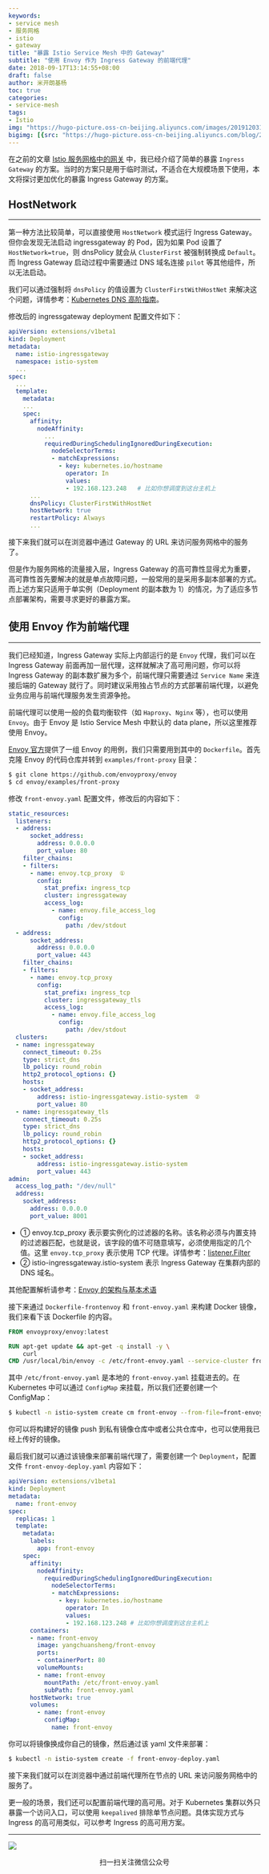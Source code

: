 ```yaml
---
keywords:
- service mesh
- 服务网格
- istio
- gateway
title: "暴露 Istio Service Mesh 中的 Gateway"
subtitle: "使用 Envoy 作为 Ingress Gateway 的前端代理"
date: 2018-09-17T13:14:55+08:00
draft: false
author: 米开朗基杨
toc: true
categories: 
- service-mesh
tags:
- Istio
img: "https://hugo-picture.oss-cn-beijing.aliyuncs.com/images/20191203163009.png"
bigimg: [{src: "https://hugo-picture.oss-cn-beijing.aliyuncs.com/blog/2019-04-27-080627.jpg"}]
---
```


在之前的文章 [Istio 服务网格中的网关](/posts/istio-ingress/) 中，我已经介绍了简单的暴露 `Ingress Gateway` 的方案。当时的方案只是用于临时测试，不适合在大规模场景下使用，本文将探讨更加优化的暴露 Ingress Gateway 的方案。

## HostNetwork

----

第一种方法比较简单，可以直接使用 `HostNetwork` 模式运行 Ingress Gateway。但你会发现无法启动 ingressgateway 的 Pod，因为如果 Pod 设置了 `HostNetwork=true`，则 dnsPolicy 就会从 `ClusterFirst` 被强制转换成 `Default`。而 Ingress Gateway 启动过程中需要通过 DNS 域名连接 `pilot` 等其他组件，所以无法启动。

我们可以通过强制将 `dnsPolicy` 的值设置为 `ClusterFirstWithHostNet` 来解决这个问题，详情参考：[Kubernetes DNS 高阶指南](/posts/kubernetes-dns/)。

修改后的 ingressgateway deployment 配置文件如下：

```yaml
apiVersion: extensions/v1beta1
kind: Deployment
metadata:
  name: istio-ingressgateway
  namespace: istio-system
  ...
spec:
  ...
  template:
    metadata:
    ...
    spec:
      affinity:
        nodeAffinity:
          ...
          requiredDuringSchedulingIgnoredDuringExecution:
            nodeSelectorTerms:
            - matchExpressions:
              - key: kubernetes.io/hostname
                operator: In
                values:
                - 192.168.123.248   # 比如你想调度到这台主机上
      ...
      dnsPolicy: ClusterFirstWithHostNet
      hostNetwork: true
      restartPolicy: Always
      ...
```

接下来我们就可以在浏览器中通过 Gateway 的 URL 来访问服务网格中的服务了。

但是作为服务网格的流量接入层，Ingress Gateway 的高可靠性显得尤为重要，高可靠性首先要解决的就是单点故障问题，一般常用的是采用多副本部署的方式。而上述方案只适用于单实例（Deployment 的副本数为 1）的情况，为了适应多节点部署架构，需要寻求更好的暴露方案。

## 使用 Envoy 作为前端代理

----

我们已经知道，Ingress Gateway 实际上内部运行的是 `Envoy` 代理，我们可以在 Ingress Gateway 前面再加一层代理，这样就解决了高可用问题，你可以将 Ingress Gateway 的副本数扩展为多个，前端代理只需要通过 `Service Name` 来连接后端的 Gateway 就行了。同时建议采用独占节点的方式部署前端代理，以避免业务应用与前端代理服务发生资源争抢。

前端代理可以使用一般的负载均衡软件（如 `Haproxy`、`Nginx` 等），也可以使用 `Envoy`。由于 Envoy 是 Istio Service Mesh 中默认的 data plane，所以这里推荐使用 Envoy。

[Envoy 官方](https://github.com/envoyproxy/envoy)提供了一组 Envoy 的用例，我们只需要用到其中的 `Dockerfile`。首先克隆 Envoy 的代码仓库并转到 `examples/front-proxy` 目录：

```bash
$ git clone https://github.com/envoyproxy/envoy
$ cd envoy/examples/front-proxy
```

修改 `front-envoy.yaml` 配置文件，修改后的内容如下：

```yaml
static_resources:
  listeners:
  - address:
      socket_address:
        address: 0.0.0.0
        port_value: 80
    filter_chains:
    - filters:
      - name: envoy.tcp_proxy  ①
        config:
          stat_prefix: ingress_tcp
          cluster: ingressgateway
          access_log:
            - name: envoy.file_access_log
              config:
                path: /dev/stdout
  - address:
      socket_address:
        address: 0.0.0.0
        port_value: 443
    filter_chains:
    - filters:
      - name: envoy.tcp_proxy
        config:
          stat_prefix: ingress_tcp
          cluster: ingressgateway_tls
          access_log:
            - name: envoy.file_access_log
              config:
                path: /dev/stdout
  clusters:
  - name: ingressgateway
    connect_timeout: 0.25s
    type: strict_dns
    lb_policy: round_robin
    http2_protocol_options: {}
    hosts:
    - socket_address:
        address: istio-ingressgateway.istio-system  ②
        port_value: 80
  - name: ingressgateway_tls
    connect_timeout: 0.25s
    type: strict_dns
    lb_policy: round_robin
    http2_protocol_options: {}
    hosts:
    - socket_address:
        address: istio-ingressgateway.istio-system
        port_value: 443
admin:
  access_log_path: "/dev/null"
  address:
    socket_address:
      address: 0.0.0.0
      port_value: 8001
```

+ ① <span id="inline-blue">envoy.tcp_proxy</span> 表示要实例化的过滤器的名称。该名称必须与内置支持的过滤器匹配，也就是说，该字段的值不可随意填写，必须使用指定的几个值。这里 `envoy.tcp_proxy` 表示使用 TCP 代理。详情参考：[listener.Filter](https://www.envoyproxy.io/docs/envoy/latest/api-v2/api/v2/listener/listener.proto#listener-filter)
+ ② <span id="inline-blue">istio-ingressgateway.istio-system</span> 表示 Ingress Gateway 在集群内部的 DNS 域名。

其他配置解析请参考：[Envoy 的架构与基本术语](https://jimmysong.io/posts/envoy-archiecture-and-terminology/)

接下来通过 `Dockerfile-frontenvoy` 和 `front-envoy.yaml` 来构建 Docker 镜像，我们来看下该 Dockerfile 的内容。

```Dockerfile
FROM envoyproxy/envoy:latest

RUN apt-get update && apt-get -q install -y \
    curl
CMD /usr/local/bin/envoy -c /etc/front-envoy.yaml --service-cluster front-proxy
```

其中 `/etc/front-envoy.yaml` 是本地的 `front-envoy.yaml` 挂载进去的。在 Kubernetes 中可以通过 `ConfigMap` 来挂载，所以我们还要创建一个 ConfigMap：

```bash
$ kubectl -n istio-system create cm front-envoy --from-file=front-envoy.yaml
```

你可以将构建好的镜像 push 到私有镜像仓库中或者公共仓库中，也可以使用我已经上传好的镜像。

最后我们就可以通过该镜像来部署前端代理了，需要创建一个 `Deployment`，配置文件 `front-envoy-deploy.yaml` 内容如下：

```yaml
apiVersion: extensions/v1beta1
kind: Deployment
metadata:
  name: front-envoy
spec:
  replicas: 1
  template:
    metadata:
      labels:
        app: front-envoy
    spec:
      affinity:
        nodeAffinity:
          requiredDuringSchedulingIgnoredDuringExecution:
            nodeSelectorTerms:
            - matchExpressions:
              - key: kubernetes.io/hostname
                operator: In
                values:
                - 192.168.123.248 # 比如你想调度到这台主机上
      containers:
      - name: front-envoy
        image: yangchuansheng/front-envoy
        ports:
        - containerPort: 80
        volumeMounts:
        - name: front-envoy
          mountPath: /etc/front-envoy.yaml
          subPath: front-envoy.yaml
      hostNetwork: true
      volumes:
        - name: front-envoy
          configMap:
            name: front-envoy
```

你可以将镜像换成你自己的镜像，然后通过该 yaml 文件来部署：

```bash
$ kubectl -n istio-system create -f front-envoy-deploy.yaml
```

接下来我们就可以在浏览器中通过前端代理所在节点的 URL 来访问服务网格中的服务了。

更一般的场景，我们还可以配置前端代理的高可用。对于 Kubernetes 集群以外只暴露一个访问入口，可以使用 `keepalived` 排除单节点问题。具体实现方式与 Ingress 的高可用类似，可以参考 Ingress 的高可用方案。

----

![](https://images.icloudnative.io/uPic/wechat.gif)
<center>扫一扫关注微信公众号</center>

